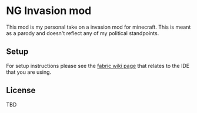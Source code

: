 # NG Invasion mod

This mod is my personal take on a invasion mod for minecraft. This is meant as a parody and doesn't reflect any of my political standpoints.

## Setup

For setup instructions please see the [fabric wiki page](https://fabricmc.net/wiki/tutorial:setup) that relates to the IDE that you are using.

## License

TBD
